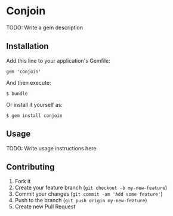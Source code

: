 # Conjoin

TODO: Write a gem description

## Installation

Add this line to your application's Gemfile:

    gem 'conjoin'

And then execute:

    $ bundle

Or install it yourself as:

    $ gem install conjoin

## Usage

TODO: Write usage instructions here

## Contributing

1. Fork it
2. Create your feature branch (`git checkout -b my-new-feature`)
3. Commit your changes (`git commit -am 'Add some feature'`)
4. Push to the branch (`git push origin my-new-feature`)
5. Create new Pull Request
